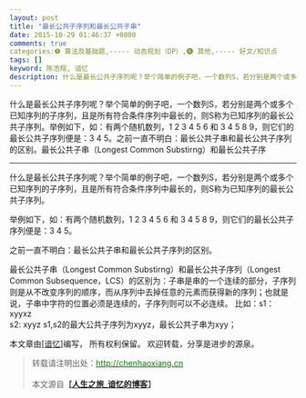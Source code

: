 ```yaml
---
layout: post
title: "最长公共子序列和最长公共子串"
date: 2015-10-29 01:46:37 +0800
comments: true
categories:❺ 算法及基础题,----- 动态规划（DP）,❻ 其他,----- 好文/知识点
tags: []
keyword: 陈浩翔, 谙忆
description: 什么是最长公共子序列呢？举个简单的例子吧，一个数列S，若分别是两个或多个已知序列的子序列，且是所有符合条件序列中最长的，则S称为已知序列的最长公共子序列。举例如下，如：有两个随机数列，1 2 3 4 5 6 和 3 4 5 8 9，则它们的最长公共子序列便是：3 4 5。之前一直不明白：最长公共子串和最长公共子序列的区别。最长公共子串（Longest Common Substirng）和最长公共子序 
---
```



什么是最长公共子序列呢？举个简单的例子吧，一个数列S，若分别是两个或多个已知序列的子序列，且是所有符合条件序列中最长的，则S称为已知序列的最长公共子序列。举例如下，如：有两个随机数列，1 2 3 4 5 6 和 3 4 5 8 9，则它们的最长公共子序列便是：3 4 5。之前一直不明白：最长公共子串和最长公共子序列的区别。最长公共子串（Longest Common Substirng）和最长公共子序
<!-- more -->
----------

什么是最长公共子序列呢？举个简单的例子吧，一个数列S，若分别是两个或多个已知序列的子序列，且是所有符合条件序列中最长的，则S称为已知序列的最长公共子序列。

  举例如下，如：有两个随机数列，1 2 3 4 5 6 和 3 4 5 8 9，则它们的最长公共子序列便是：3 4 5。

 之前一直不明白：最长公共子串和最长公共子序列的区别。
  
   最长公共子串（Longest Common Substirng）和最长公共子序列（Longest Common Subsequence，LCS）的区别为：子串是串的一个连续的部分，子序列则是从不改变序列的顺序，而从序列中去掉任意的元素而获得新的序列；也就是说，子串中字符的位置必须是连续的，子序列则可以不必连续。
   比如：s1： xyyxz    
              s2:    xyyz
   s1,s2的最大公共子序列为xyyz，最长公共子串为xyy；
   

本文章由<a href="http://chenhaoxiang.cn/">[谙忆]</a>编写， 所有权利保留。 
欢迎转载，分享是进步的源泉。
<blockquote cite='陈浩翔'>
<p background-color='#D3D3D3'>转载请注明出处：<a href='http://chenhaoxiang.cn'><font color="green">http://chenhaoxiang.cn</font></a><br><br>
本文源自<strong>【<a href='http://chenhaoxiang.cn' target='_blank'>人生之旅_谙忆的博客</a>】</strong></p>
</blockquote>
